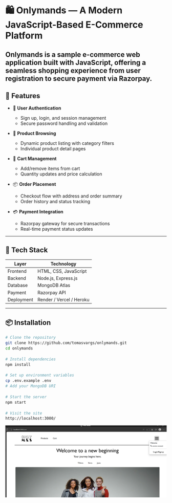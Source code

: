 # 🛍️ Onlymands — A Modern JavaScript-Based E-Commerce Platform

Onlymands is a sample e-commerce web application built with JavaScript, offering a seamless shopping experience from user registration to secure payment via Razorpay.
---

## 🚀 Features

- 🔐 **User Authentication**
  - Sign up, login, and session management
  - Secure password handling and validation

- 🛒 **Product Browsing**
  - Dynamic product listing with category filters
  - Individual product detail pages

- 🧺 **Cart Management**
  - Add/remove items from cart
  - Quantity updates and price calculation

- 📦 **Order Placement**
  - Checkout flow with address and order summary
  - Order history and status tracking

- 💳 **Payment Integration**
  - Razorpay gateway for secure transactions
  - Real-time payment status updates

---

## 🧰 Tech Stack

| Layer         | Technology                |
|--------------|---------------------------|
| Frontend     | HTML, CSS, JavaScript     |
| Backend      | Node.js, Express.js       |
| Database     | MongoDB Atlas             |
| Payment      | Razorpay API              |
| Deployment   | Render / Vercel / Heroku  |

---

## 📦 Installation

```bash
# Clone the repository
git clone https://github.com/tomasvargs/onlymands.git
cd onlymands

# Install dependencies
npm install

# Set up environment variables
cp .env.example .env
# Add your MongoDB URI

# Start the server
npm start

# Visit the site
http://localhost:3000/
```
![Home Page](images/homepage.png?raw=true "Screen Shot")
